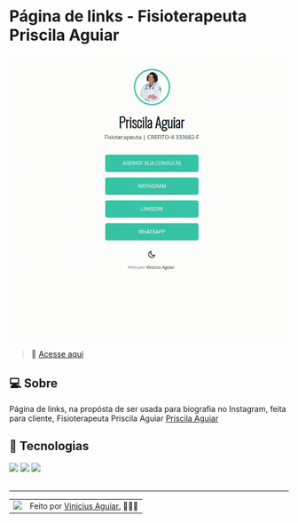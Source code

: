 # Página de links - Fisioterapeuta Priscila Aguiar

![Imagem de resultado do projeto](assets/priscila-links.gif)
<br>

> 🚀 <a href="">Acesse aqui</a>

## 💻 Sobre

Página de links, na propósta de ser usada para biografia no Instagram, feita para cliente, Fisioterapeuta Priscila Aguiar <a href="https://www.linkedin.com/in/priscila-cadete-96749b339/" target="_blank">Priscila Aguiar</a>

## 🧠 Tecnologias

<div>
    <img src="https://img.shields.io/badge/HTML5-E34F26?style=for-the-badge&logo=html5&logoColor=white" />
    <img src="https://img.shields.io/badge/CSS3-1572B6?style=for-the-badge&logo=css3&logoColor=white" />
    <img src="https://img.shields.io/badge/JavaScript-F7DF1E?style=for-the-badge&logo=javascript&logoColor=black" />
</div>
<br>

---

<table>
  <tr>
    <td>
      <img src="https://github.com/vinimax001.png" width="100px" />
    </td>
    <td>
      Feito por <a href="https://github.com/vinimax001">Vinicius Aguiar.</a> 🙋🏿‍♂️
    </td>
  </tr>
</table>

